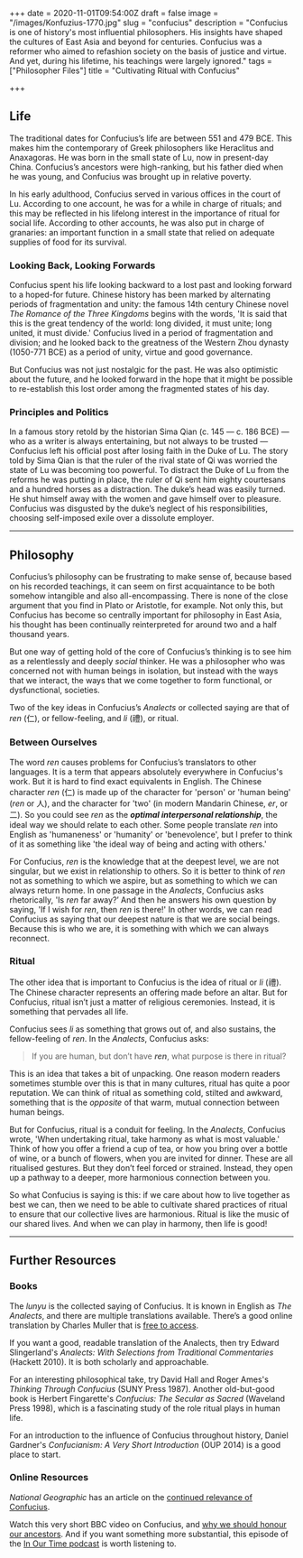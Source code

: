 +++
date = 2020-11-01T09:54:00Z
draft = false
image = "/images/Konfuzius-1770.jpg"
slug = "confucius"
description = "Confucius is one of history's most influential philosophers. His insights have shaped the cultures of East Asia and beyond for centuries. Confucius was a reformer who aimed to refashion society on the basis of justice and virtue. And yet, during his lifetime, his teachings were largely ignored."
tags = ["Philosopher Files"]
title = "Cultivating Ritual with Confucius"

+++


## Life

The traditional dates for Confucius’s life are between 551 and 479 BCE. This makes him  the contemporary of Greek philosophers like Heraclitus and Anaxagoras. He was born in the small state of Lu, now  in present-day China. Confucius’s ancestors were high-ranking, but his father died when he was young, and Confucius was brought up in relative poverty.

In his early adulthood, Confucius served in various offices in the court of Lu. According to one account, he was for a while in charge of rituals; and this may be reflected in his lifelong interest in the importance of ritual for social life. According to other accounts, he was also put in charge of granaries: an important function in a small state that relied on adequate supplies of food for its survival.

### Looking Back, Looking Forwards

Confucius spent his life looking backward to a lost past and looking forward to a hoped-for future. Chinese history has been marked by alternating periods of fragmentation and unity: the famous 14th century Chinese novel _The Romance of the Three Kingdoms_ begins with the words, 'It is said that this is the great tendency of the world: long divided, it must unite; long united, it must divide.' Confucius lived in a period of fragmentation and division; and he looked back to the greatness of the Western Zhou dynasty (1050-771 BCE) as a period of unity, virtue and good governance.

But Confucius was not just nostalgic for the past. He was also optimistic about the future, and he looked forward in the hope that it might be possible to re-establish this lost order among the fragmented states of his day.

### Principles and Politics

In a famous story retold by the historian Sima Qian (c. 145 — c. 186 BCE) — who as a writer is always entertaining, but not always to be trusted — Confucius left his official post after losing faith in the Duke of Lu. The story told by Sima Qian is that the ruler of the rival state of Qi was worried the state of Lu was becoming too powerful. To distract the Duke of Lu from the reforms he was putting in place, the ruler of Qi sent him eighty courtesans and a hundred horses as a distraction. The duke’s head was easily turned. He shut himself away with the women and gave himself over to pleasure. Confucius was disgusted by the duke’s neglect of his responsibilities, choosing self-imposed exile over a dissolute employer.

---

## Philosophy

Confucius’s philosophy can be frustrating to make sense of, because based on his recorded teachings, it can seem on first acquaintance to be both somehow intangible and also all-encompassing. There is none of the close argument  that you find in Plato or Aristotle, for example. Not only this, but Confucius has become so centrally important for philosophy in East Asia, his thought has been continually reinterpreted for around two and a half thousand years.

But one way of getting hold of the core of Confucius’s thinking is to see him as a relentlessly and deeply _social_ thinker. He was a philosopher who was concerned not with human beings in isolation, but instead with the ways that we interact, the ways that we come together to form functional, or dysfunctional, societies.

Two of the key ideas in Confucius’s _Analects_ or collected saying are that of _ren_ (仁), or fellow-feeling, and _li_ (禮), or ritual.


### Between Ourselves

The word _ren_ causes problems for Confucius’s translators to other languages. It is a term that appears absolutely everywhere in Confucius's work. But it is hard to find exact equivalents in English. The Chinese character _ren_ (仁) is made up of the character for 'person' or 'human being' (_ren_ or 人), and the character for 'two' (in modern Mandarin Chinese, _er_, or 二). So you could see _ren_ as the **_optimal interpersonal relationship_**, the ideal way we should relate to each other. Some people translate _ren_ into English as 'humaneness' or 'humanity' or 'benevolence', but I prefer to think of it as something like 'the ideal way of being and acting with others.'

For Confucius, _ren_ is the knowledge that at the deepest level, we are not singular, but we exist in relationship to others. So it is better to think of _ren_ not as something to which we aspire, but as something to which we can always return home. In one passage in the _Analects_, Confucius asks rhetorically, 'Is _ren_ far away?’ And then he answers his own question by saying, 'If I wish for _ren_, then _ren_ is there!' In other words, we can read Confucius as saying that our deepest nature is that we are social beings. Because this is who we are, it is something with which we can always reconnect.

### Ritual

The other idea that is important to Confucius is the idea of ritual or _li_ (禮). The Chinese character represents an offering made before an altar. But for Confucius, ritual isn’t just a matter of religious ceremonies. Instead, it is something that pervades all life.

Confucius sees _li_ as something that grows out of, and also sustains, the fellow-feeling of _ren_. In the _Analects_, Confucius asks:

> If you are human, but don’t have _**ren**_, what purpose is there in ritual?

This is an idea that takes a bit of unpacking. One reason modern readers sometimes stumble over this is that in many cultures, ritual has quite a poor reputation. We can think of ritual as something cold, stilted and awkward, something that is the _opposite_ of that warm, mutual connection between human beings.

But for Confucius, ritual is a conduit for  feeling. In the _Analects_, Confucius wrote, 'When undertaking ritual, take harmony as what is most valuable.' Think of how you offer a friend a cup of tea, or how you bring over a bottle of wine, or a bunch of flowers, when you are invited for dinner. These are all ritualised gestures. But they don’t feel forced or strained. Instead, they open up a pathway to a deeper, more harmonious connection between you.

So what Confucius is saying is this: if we care about how to live together as best we can, then we need to be able to cultivate shared practices of ritual to ensure that our collective lives are harmonious. Ritual is like the music of our shared lives. And when we can play in harmony, then life is good!

---

## Further Resources

### Books

The _lunyu_ is the collected saying of Confucius. It is known in English as _The Analects_, and there are multiple translations available. There’s a good online translation by Charles Muller that is [free to access](http://www.acmuller.net/con-dao/analects.html).

If you want a good, readable translation of the Analects, then try Edward Slingerland's _Analects: With Selections from Traditional Commentaries_ (Hackett 2010). It is both scholarly and approachable.

For an interesting philosophical take, try David Hall and Roger Ames's _Thinking Through Confucius_ (SUNY Press 1987). Another old-but-good book is Herbert  Fingarette's _Confucius: The Secular as Sacred_ (Waveland Press 1998), which is a fascinating study of the role ritual plays in human life.

For an introduction to the influence of Confucius throughout history, Daniel Gardner's _Confucianism: A Very Short Introduction_ (OUP 2014) is a good place to start.

### Online Resources

_National Geographic_ has an article on the [continued relevance of Confucius](https://www.nationalgeographic.com/news/2015/03/150325-confucius-china-asia-philosophy-communist-party-ngbooktalk/).

Watch this very short BBC video on Confucius, and [why we should honour our ancestors](https://www.bbc.co.uk/programmes/p02xbx9q). And if you want something more substantial, this episode of the [In Our Time podcast](https://www.bbc.co.uk/programmes/p00547k8) is worth listening to.








